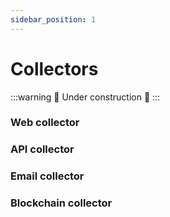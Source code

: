 ```yaml
---
sidebar_position: 1
---
```


# Collectors

:::warning
🚧 Under construction 🚧
:::

### Web collector

### API collector

### Email collector

### Blockchain collector
